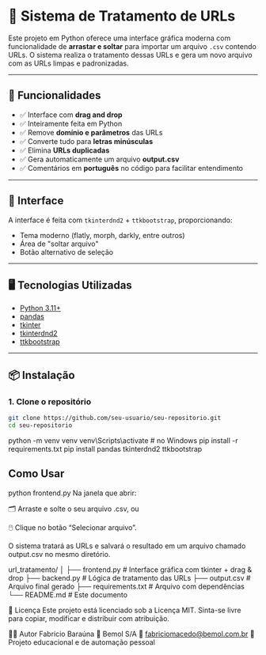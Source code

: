 # 🧹 Sistema de Tratamento de URLs

Este projeto em Python oferece uma interface gráfica moderna com funcionalidade de **arrastar e soltar** para importar um arquivo `.csv` contendo URLs. O sistema realiza o tratamento dessas URLs e gera um novo arquivo com as URLs limpas e padronizadas.

---

## 🚀 Funcionalidades

- ✅ Interface com **drag and drop**
- ✅ Inteiramente feita em Python
- ✅ Remove **domínio e parâmetros** das URLs
- ✅ Converte tudo para **letras minúsculas**
- ✅ Elimina **URLs duplicadas**
- ✅ Gera automaticamente um arquivo **output.csv**
- ✅ Comentários em **português** no código para facilitar entendimento

---

## 📸 Interface

A interface é feita com `tkinterdnd2` + `ttkbootstrap`, proporcionando:
- Tema moderno (flatly, morph, darkly, entre outros)
- Área de "soltar arquivo"
- Botão alternativo de seleção

---

## 🖥️ Tecnologias Utilizadas

- [Python 3.11+](https://www.python.org/)
- [pandas](https://pandas.pydata.org/)
- [tkinter](https://docs.python.org/3/library/tkinter.html)
- [tkinterdnd2](https://pypi.org/project/tkinterdnd2/)
- [ttkbootstrap](https://ttkbootstrap.readthedocs.io/en/latest/)

---

## 📦 Instalação

### 1. Clone o repositório

```bash
git clone https://github.com/seu-usuario/seu-repositorio.git
cd seu-repositorio
```

python -m venv venv
venv\Scripts\activate  # no Windows
pip install -r requirements.txt
pip install pandas tkinterdnd2 ttkbootstrap

## Como Usar 
python frontend.py
Na janela que abrir:

🗂️ Arraste e solte o seu arquivo .csv, ou

🖱️ Clique no botão “Selecionar arquivo”.

O sistema tratará as URLs e salvará o resultado em um arquivo chamado output.csv no mesmo diretório.

url_tratamento/
│
├── frontend.py        # Interface gráfica com tkinter + drag & drop
├── backend.py         # Lógica de tratamento das URLs
├── output.csv         # Arquivo final gerado
├── requirements.txt   # Arquivo com dependências
└── README.md          # Este documento

📜 Licença
Este projeto está licenciado sob a Licença MIT.
Sinta-se livre para copiar, modificar e distribuir com atribuição.

👨‍💻 Autor
Fabricio Baraúna
💼 Bemol S/A
📧 fabriciomacedo@bemol.com.br
🚀 Projeto educacional e de automação pessoal



